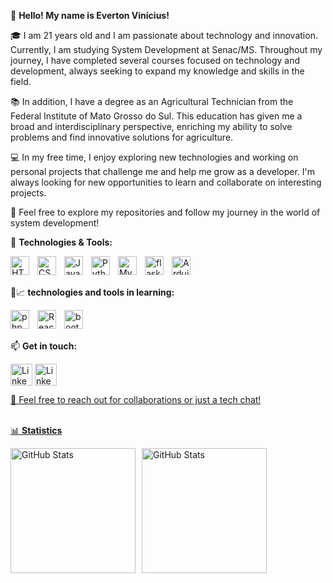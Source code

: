 👋 **Hello! My name is Everton Vinícius!**

 🎓 I am 21 years old and I am passionate about technology and innovation. Currently, I am studying System Development at Senac/MS. Throughout my journey, I have completed several courses focused on technology and development, always seeking to expand my knowledge and skills in the field.

📚 In addition, I have a degree as an Agricultural Technician from the Federal Institute of Mato Grosso do Sul. This education has given me a broad and interdisciplinary perspective, enriching my ability to solve problems and find innovative solutions for agriculture.

💻 In my free time, I enjoy exploring new technologies and working on personal projects that challenge me and help me grow as a developer. I'm always looking for new opportunities to learn and collaborate on interesting projects.

🔗 Feel free to explore my repositories and follow my journey in the world of system development!

🔧 **Technologies & Tools:**

<img 
    align="left" 
    alt="HTML"
    title="HTML" 
    width="30px" 
    style="padding-right: 10px;" 
    src="https://cdn.jsdelivr.net/gh/devicons/devicon@latest/icons/html5/html5-original.svg" 
/>
<img 
    align="left" 
    alt="CSS" 
    title="CSS"
    width="30px" 
    style="padding-right: 10px;" 
    src="https://cdn.jsdelivr.net/gh/devicons/devicon@latest/icons/css3/css3-original.svg" 
/>
<img 
    align="left" 
    alt="JavaScript" 
    title="JavaScript"
    width="30px" 
    style="padding-right: 10px;" 
    src="https://cdn.jsdelivr.net/gh/devicons/devicon@latest/icons/javascript/javascript-original.svg" 
/>
<img 
    align="left" 
    alt="Python" 
    title="Python"
    width="30px" 
    style="padding-right: 10px;" 
    src="https://cdn.jsdelivr.net/gh/devicons/devicon@latest/icons/python/python-original.svg" 
/>
<img 
    align="left" 
    alt="Mysql" 
    title="Mysql"
    width="30px" 
    style="padding-right: 10px;" 
    src="https://cdn.jsdelivr.net/gh/devicons/devicon@latest/icons/mysql/mysql-original-wordmark.svg" 
/>
<img 
    align="left" 
    alt="flask" 
    title="flask"
    width="30px" 
    style="padding-right: 10px;"
    src="https://img.icons8.com/?size=100&id=AqYCfGyGXlO7&format=png&color=ffffff" 
/>
<img 
    align="left" 
    alt="Arduino" 
    title="Arduino"
    width="30px" 
    style="padding-right: 10px;" 
    src="https://cdn.jsdelivr.net/gh/devicons/devicon@latest/icons/arduino/arduino-original-wordmark.svg" 
/>
<br/>
<br/>

🔧📈 **technologies and tools in learning:**

<img 
    align="left" 
    alt="php" 
    title="php"
    width="30px" 
    style="padding-right: 10px;" 
    src="https://cdn.jsdelivr.net/gh/devicons/devicon@latest/icons/php/php-original.svg" 
/>
<img 
    align="left" 
    alt="React" 
    title="React"
    width="30px" 
    style="padding-right: 10px;" 
    src="https://cdn.jsdelivr.net/gh/devicons/devicon@latest/icons/react/react-original-wordmark.svg" 
/>
<img 
    align="left" 
    alt="bootstrap" 
    title="bootstrap"
    width="30px" 
    style="padding-right: 10px;" 
    src="https://cdn.jsdelivr.net/gh/devicons/devicon@latest/icons/bootstrap/bootstrap-original-wordmark.svg" 
/>

<br/>
<br/>

📫 **Get in touch:**
<p align="left">
    <a href=mailto:evertonvinicius071@gmail.com" target="blank"><img align="center" src="https://cdn-icons-png.flaticon.com/512/2504/2504727.png" alt="Linkedin" height="35" width="35"/></a>
    <a href="https://www.instagram.com/oevertonvinicius/" target="blank"><img align="center" src="https://cdn-icons-png.flaticon.com/512/174/174855.png" alt="Linkedin" height="35" width="35"/</a>
</p>
💬 Feel free to reach out for collaborations or just a tech chat!<br/>
<br>

📊 **Statistics**

<p>
  <img 
    align="left" 
    alt="GitHub Stats" 
    height="200" 
    style="margin-right: 10px;" 
    src="https://github-readme-stats.vercel.app/api?username=EvertonViniciusav&count_private=trueshow_icons=true&theme=tokyonight&include_all_commits=true" 
  />
<img 
      align="left" 
      alt="GitHub Stats" 
      height="200"
      style="padding-right: 10px;"
      src="https://github-readme-stats.vercel.app/api/top-langs/?username=EvertonViniciusav&theme=tokyonight&layout=compact&custom_title=Technologies&langs_count=9" 
  />
</p>
